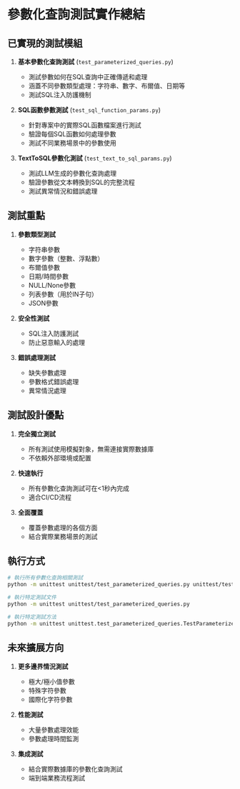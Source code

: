 # 參數化查詢測試實作總結

## 已實現的測試模組

1. **基本參數化查詢測試** (`test_parameterized_queries.py`)
   - 測試參數如何在SQL查詢中正確傳遞和處理
   - 涵蓋不同參數類型處理：字符串、數字、布爾值、日期等
   - 測試SQL注入防護機制

2. **SQL函數參數測試** (`test_sql_function_params.py`)
   - 針對專案中的實際SQL函數檔案進行測試
   - 驗證每個SQL函數如何處理參數
   - 測試不同業務場景中的參數使用

3. **TextToSQL參數化測試** (`test_text_to_sql_params.py`)
   - 測試LLM生成的參數化查詢處理
   - 驗證參數從文本轉換到SQL的完整流程
   - 測試異常情況和錯誤處理

## 測試重點

1. **參數類型測試**
   - 字符串參數
   - 數字參數（整數、浮點數）
   - 布爾值參數
   - 日期/時間參數
   - NULL/None參數
   - 列表參數（用於IN子句）
   - JSON參數

2. **安全性測試**
   - SQL注入防護測試
   - 防止惡意輸入的處理

3. **錯誤處理測試**
   - 缺失參數處理
   - 參數格式錯誤處理
   - 異常情況處理

## 測試設計優點

1. **完全獨立測試**
   - 所有測試使用模擬對象，無需連接實際數據庫
   - 不依賴外部環境或配置

2. **快速執行**
   - 所有參數化查詢測試可在<1秒內完成
   - 適合CI/CD流程

3. **全面覆蓋**
   - 覆蓋參數處理的各個方面
   - 結合實際業務場景的測試

## 執行方式

```bash
# 執行所有參數化查詢相關測試
python -m unittest unittest/test_parameterized_queries.py unittest/test_sql_function_params.py unittest/test_text_to_sql_params.py

# 執行特定測試文件
python -m unittest unittest/test_parameterized_queries.py

# 執行特定測試方法
python -m unittest unittest.test_parameterized_queries.TestParameterizedQueries.test_sql_injection_prevention
```

## 未來擴展方向

1. **更多邊界情況測試**
   - 極大/極小值參數
   - 特殊字符參數
   - 國際化字符參數

2. **性能測試**
   - 大量參數處理效能
   - 參數處理時間監測

3. **集成測試**
   - 結合實際數據庫的參數化查詢測試
   - 端到端業務流程測試